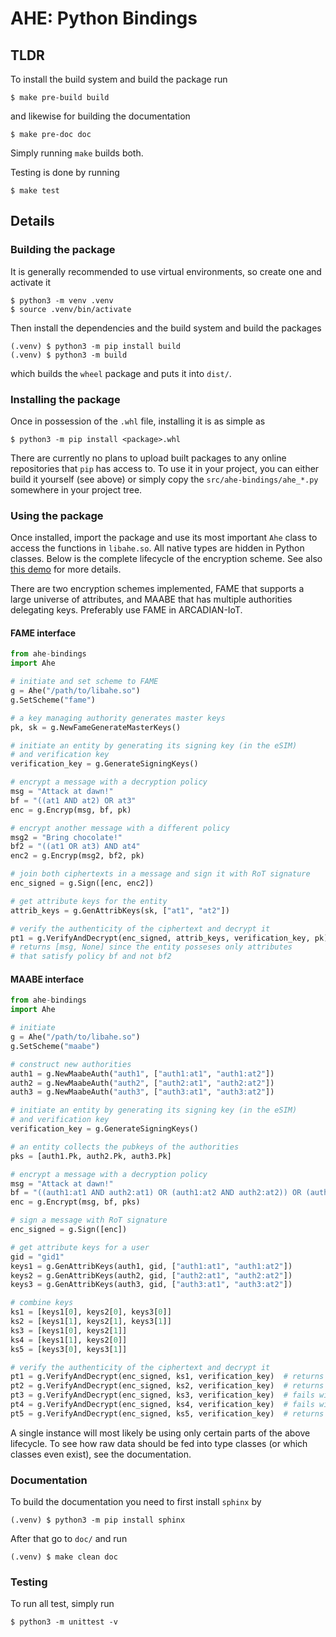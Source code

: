 # AHE: Python Bindings

## TLDR

To install the build system and build the package run
```console
$ make pre-build build
```
and likewise for building the documentation
```console
$ make pre-doc doc
```
Simply running `make` builds both.

Testing is done by running
```console
$ make test
```

## Details

### Building the package

It is generally recommended to use virtual environments, so create one and activate it
```console
$ python3 -m venv .venv
$ source .venv/bin/activate
```
Then install the dependencies and the build system and build the packages
```console
(.venv) $ python3 -m pip install build
(.venv) $ python3 -m build
```
which builds the `wheel` package and puts it into `dist/`.

### Installing the package

Once in possession of the `.whl` file, installing it is as simple as
```console
$ python3 -m pip install <package>.whl
```

There are currently no plans to upload built packages to any online
repositories that `pip` has access to. To use it in your project, you can
either build it yourself (see above) or simply copy the
`src/ahe-bindings/ahe_*.py` somewhere in your project tree.

### Using the package

Once installed, import the package and use its most important `Ahe` class to
access the functions in `libahe.so`. All native types are hidden in Python
classes. Below is the complete lifecycle of the encryption scheme. See also
[this demo](https://gitlab.com/arcadian_iot/hardened_encryption/-/tree/main/ahe-demo)
for more details.

There are two encryption schemes implemented, FAME that supports a large universe of
attributes, and MAABE that has multiple authorities delegating keys. Preferably use
FAME in ARCADIAN-IoT.



#### FAME interface

```python
from ahe-bindings
import Ahe

# initiate and set scheme to FAME
g = Ahe("/path/to/libahe.so")
g.SetScheme("fame")

# a key managing authority generates master keys
pk, sk = g.NewFameGenerateMasterKeys()

# initiate an entity by generating its signing key (in the eSIM)
# and verification key
verification_key = g.GenerateSigningKeys()

# encrypt a message with a decryption policy
msg = "Attack at dawn!"
bf = "((at1 AND at2) OR at3"
enc = g.Encryp(msg, bf, pk)

# encrypt another message with a different policy
msg2 = "Bring chocolate!"
bf2 = "((at1 OR at3) AND at4"
enc2 = g.Encryp(msg2, bf2, pk)

# join both ciphertexts in a message and sign it with RoT signature
enc_signed = g.Sign([enc, enc2])

# get attribute keys for the entity
attrib_keys = g.GenAttribKeys(sk, ["at1", "at2"])

# verify the authenticity of the ciphertext and decrypt it
pt1 = g.VerifyAndDecrypt(enc_signed, attrib_keys, verification_key, pk)
# returns [msg, None] since the entity posseses only attributes
# that satisfy policy bf and not bf2
```


#### MAABE interface

```python
from ahe-bindings
import Ahe

# initiate
g = Ahe("/path/to/libahe.so")
g.SetScheme("maabe")

# construct new authorities
auth1 = g.NewMaabeAuth("auth1", ["auth1:at1", "auth1:at2"])
auth2 = g.NewMaabeAuth("auth2", ["auth2:at1", "auth2:at2"])
auth3 = g.NewMaabeAuth("auth3", ["auth3:at1", "auth3:at2"])

# initiate an entity by generating its signing key (in the eSIM)
# and verification key
verification_key = g.GenerateSigningKeys()

# an entity collects the pubkeys of the authorities
pks = [auth1.Pk, auth2.Pk, auth3.Pk]

# encrypt a message with a decryption policy
msg = "Attack at dawn!"
bf = "((auth1:at1 AND auth2:at1) OR (auth1:at2 AND auth2:at2)) OR (auth3:at1 AND auth3:at2)"
enc = g.Encrypt(msg, bf, pks)

# sign a message with RoT signature
enc_signed = g.Sign([enc])

# get attribute keys for a user
gid = "gid1"
keys1 = g.GenAttribKeys(auth1, gid, ["auth1:at1", "auth1:at2"])
keys2 = g.GenAttribKeys(auth2, gid, ["auth2:at1", "auth2:at2"])
keys3 = g.GenAttribKeys(auth3, gid, ["auth3:at1", "auth3:at2"])

# combine keys
ks1 = [keys1[0], keys2[0], keys3[0]]
ks2 = [keys1[1], keys2[1], keys3[1]]
ks3 = [keys1[0], keys2[1]]
ks4 = [keys1[1], keys2[0]]
ks5 = [keys3[0], keys3[1]]

# verify the authenticity of the ciphertext and decrypt it
pt1 = g.VerifyAndDecrypt(enc_signed, ks1, verification_key)  # returns [msg]
pt2 = g.VerifyAndDecrypt(enc_signed, ks2, verification_key)  # returns [msg]
pt3 = g.VerifyAndDecrypt(enc_signed, ks3, verification_key)  # fails with None
pt4 = g.VerifyAndDecrypt(enc_signed, ks4, verification_key)  # fails with None
pt5 = g.VerifyAndDecrypt(enc_signed, ks5, verification_key)  # returns [msg]
```

A single instance will most likely be using only certain parts of the above
lifecycle. To see how raw data should be fed into type classes (or which
classes even exist), see the documentation.

### Documentation

To build the documentation you need to first install `sphinx` by
```console
(.venv) $ python3 -m pip install sphinx
```

After that go to `doc/` and run
```console
(.venv) $ make clean doc
```

### Testing

To run all test, simply run
```console
$ python3 -m unittest -v
```

